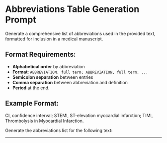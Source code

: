 # Abbreviations Table Generation Prompt

Generate a comprehensive list of abbreviations used in the provided text, formatted for inclusion in a medical manuscript.

## Format Requirements:
- **Alphabetical order** by abbreviation
- **Format**: `ABBREVIATION, full term; ABBREVIATION, full term; ...`
- **Semicolon separation** between entries
- **Comma separation** between abbreviation and definition
- **Period** at the end.

## Example Format:
CI, confidence interval; STEMI, ST-elevation myocardial infarction; TIMI, Thrombolysis in Myocardial Infarction.

Generate the abbreviations list for the following text:

---
